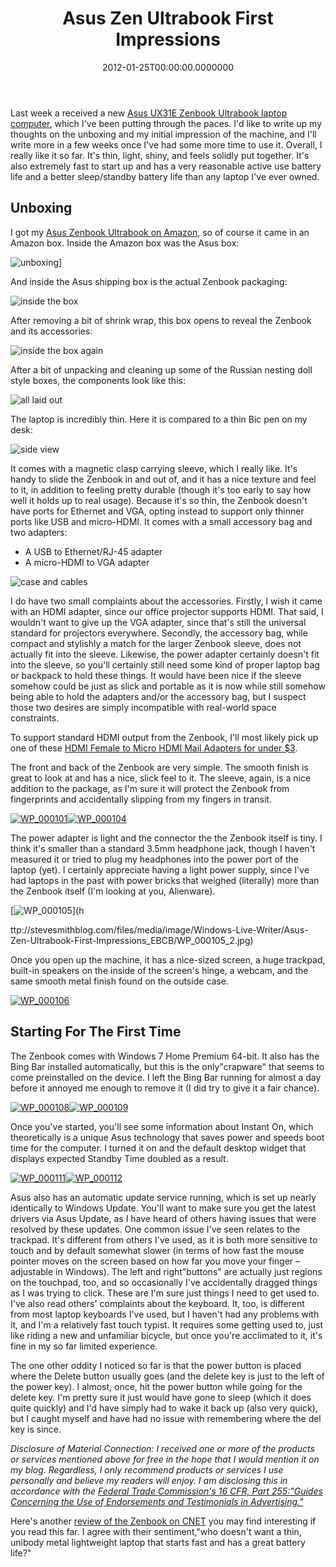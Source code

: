 ﻿---
title: Asus Zen Ultrabook First Impressions
date: "2012-01-25T00:00:00.0000000"
featuredImage: img/asus-zen-ultrabook-first-impressions-featured.png
---

Last week a received a new [Asus UX31E Zenbook Ultrabook laptop computer](http://amzn.to/yEuObA), which I've been putting through the paces. I'd like to write up my thoughts on the unboxing and my initial impression of the machine, and I'll write more in a few weeks once I've had some more time to use it. Overall, I really like it so far. It's thin, light, shiny, and feels solidly put together. It's also extremely fast to start up and has a very reasonable active use battery life and a better sleep/standby battery life than any laptop I've ever owned.

## Unboxing

I got my [Asus Zenbook Ultrabook on Amazon](http://amzn.to/yEuObA), so of course it came in an Amazon box. Inside the Amazon box was the Asus box:

![unboxing](img/asus-unboxing-1.jpg)]

And inside the Asus shipping box is the actual Zenbook packaging:

![inside the box](img/asus-unboxing-2.jpg)

After removing a bit of shrink wrap, this box opens to reveal the Zenbook and its accessories:

![inside the box again](img/asus-unboxing-3.jpg)

After a bit of unpacking and cleaning up some of the Russian nesting doll style boxes, the components look like this:

![all laid out](img/asus-unboxing-4.jpg)

The laptop is incredibly thin. Here it is compared to a thin Bic pen on my desk:

![side view](img/asus-unboxing-5.jpg)

It comes with a magnetic clasp carrying sleeve, which I really like. It's handy to slide the Zenbook in and out of, and it has a nice texture and feel to it, in addition to feeling pretty durable (though it's too early to say how well it holds up to real usage). Because it's so thin, the Zenbook doesn't have ports for Ethernet and VGA, opting instead to support only thinner ports like USB and micro-HDMI. It comes with a small accessory bag and two adapters:

- A USB to Ethernet/RJ-45 adapter
- A micro-HDMI to VGA adapter

![case and cables](img/asus-unboxing-5.jpg)

I do have two small complaints about the accessories. Firstly, I wish it came with an HDMI adapter, since our office projector supports HDMI. That said, I wouldn't want to give up the VGA adapter, since that's still the universal standard for projectors everywhere. Secondly, the accessory bag, while compact and stylishly a match for the larger Zenbook sleeve, does not actually fit into the sleeve. Likewise, the power adapter certainly doesn't fit into the sleeve, so you'll certainly still need some kind of proper laptop bag or backpack to hold these things. It would have been nice if the sleeve somehow could be just as slick and portable as it is now while still somehow being able to hold the adapters and/or the accessory bag, but I suspect those two desires are simply incompatible with real-world space constraints.

To support standard HDMI output from the Zenbook, I'll most likely pick up one of these [HDMI Female to Micro HDMI Mail Adapters for under $3](http://amzn.to/wA3lhK).

The front and back of the Zenbook are very simple. The smooth finish is great to look at and has a nice, slick feel to it. The sleeve, again, is a nice addition to the package, as I'm sure it will protect the Zenbook from fingerprints and accidentally slipping from my fingers in transit.

[![WP_000101](images/WP_000101_thumb.jpg "WP_000101")](http://stevesmithblog.com/files/media/image/Windows-Live-Writer/Asus-Zen-Ultrabook-First-Impressions_EBCB/WP_000101_2.jpg)[![WP_000104](images/WP_000104_thumb.jpg"WP_000104")](http://stevesmithblog.com/files/media/image/Windows-Live-Writer/Asus-Zen-Ultrabook-First-Impressions_EBCB/WP_000104_2.jpg)

The power adapter is light and the connector the the Zenbook itself is tiny. I think it's smaller than a standard 3.5mm headphone jack, though I haven't measured it or tried to plug my headphones into the power port of the laptop (yet). I certainly appreciate having a light power supply, since I've had laptops in the past with power bricks that weighed (literally) more than the Zenbook itself (I'm looking at you, Alienware).

[![WP_000105](images/WP_000105_thumb.jpg"WP_000105")](h

ttp://stevesmithblog.com/files/media/image/Windows-Live-Writer/Asus-Zen-Ultrabook-First-Impressions_EBCB/WP_000105_2.jpg)

Once you open up the machine, it has a nice-sized screen, a huge trackpad, built-in speakers on the inside of the screen's hinge, a webcam, and the same smooth metal finish found on the outside case.



[![WP_000106](images/WP_000106_thumb.jpg"WP_000106")](http://stevesmithblog.com/files/media/image/Windows-Live-Writer/Asus-Zen-Ultrabook-First-Impressions_EBCB/WP_000106_2.jpg)

## Starting For The First Time

The Zenbook comes with Windows 7 Home Premium 64-bit. It also has the Bing Bar installed automatically, but this is the only"crapware" that seems to come preinstalled on the device. I left the Bing Bar running for almost a day before it annoyed me enough to remove it (I did try to give it a fair chance).

[![WP_000108](images/WP_000108_thumb.jpg"WP_000108")](http://stevesmithblog.com/files/media/image/Windows-Live-Writer/Asus-Zen-Ultrabook-First-Impressions_EBCB/WP_000108_2.jpg)[![WP_000109](images/WP_000109_thumb.jpg"WP_000109")](http://stevesmithblog.com/files/media/image/Windows-Live-Writer/Asus-Zen-Ultrabook-First-Impressions_EBCB/WP_000109_2.jpg)

Once you've started, you'll see some information about Instant On, which theoretically is a unique Asus technology that saves power and speeds boot time for the computer. I turned it on and the default desktop widget that displays expected Standby Time doubled as a result.

[![WP_000111](images/WP_000111_thumb.jpg"WP_000111")](http://stevesmithblog.com/files/media/image/Windows-Live-Writer/Asus-Zen-Ultrabook-First-Impressions_EBCB/WP_000111_2.jpg)[![WP_000112](images/WP_000112_thumb.jpg"WP_000112")](http://stevesmithblog.com/files/media/image/Windows-Live-Writer/Asus-Zen-Ultrabook-First-Impressions_EBCB/WP_000112_2.jpg)

Asus also has an automatic update service running, which is set up nearly identically to Windows Update. You'll want to make sure you get the latest drivers via Asus Update, as I have heard of others having issues that were resolved by these updates. One common issue I've seen relates to the trackpad. It's different from others I've used, as it is both more sensitive to touch and by default somewhat slower (in terms of how fast the mouse pointer moves on the screen based on how far you move your finger – adjustable in Windows). The left and right"buttons" are actually just regions on the touchpad, too, and so occasionally I've accidentally dragged things as I was trying to click. These are I'm sure just things I need to get used to. I've also read others' complaints about the keyboard. It, too, is different from most laptop keyboards I've used, but I haven't had any problems with it, and I'm a relatively fast touch typist. It requires some getting used to, just like riding a new and unfamiliar bicycle, but once you're acclimated to it, it's fine in my so far limited experience.

The one other oddity I noticed so far is that the power button is placed where the Delete button usually goes (and the delete key is just to the left of the power key). I almost, once, hit the power button while going for the delete key. I'm pretty sure it just would have gone to sleep (which it does quite quickly) and I'd have simply had to wake it back up (also very quick), but I caught myself and have had no issue with remembering where the del key is since.

_Disclosure of Material Connection: I received one or more of the products or services mentioned above for free in the hope that I would mention it on my blog. Regardless, I only recommend products or services I use personally and believe my readers will enjoy. I am disclosing this in accordance with the [Federal Trade Commission's 16 CFR, Part 255:"Guides Concerning the Use of Endorsements and Testimonials in Advertising."](http://www.access.gpo.gov/nara/cfr/waisidx_03/16cfr255_03.html)_

Here's another [review of the Zenbook on CNET](http://reviews.cnet.com/laptops/asus-zenbook-ux31e-dh52/4505-3121_7-35033683.html) you may find interesting if you read this far. I agree with their sentiment,"who doesn't want a thin, unibody metal lightweight laptop that starts fast and has a great battery life?"


